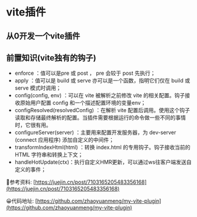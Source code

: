 # vite插件

## 从0开发一个vite插件


## 前置知识(vite独有的钩子)
- enforce ：值可以是pre 或 post ， pre 会较于 post 先执行；
- apply ：值可以是 build 或 serve  亦可以是一个函数，指明它们仅在 build 或 serve 模式时调用；
- config(config, env) ：可以在 vite 被解析之前修改 vite 的相关配置。钩子接收原始用户配置 config 和一个描述配置环境的变量env；
- configResolved(resolvedConfig) ：在解析 vite 配置后调用。使用这个钩子读取和存储最终解析的配置。当插件需要根据运行的命令做一些不同的事情时，它很有用。
- configureServer(server) ：主要用来配置开发服务器，为 dev-server (connect 应用程序) 添加自定义的中间件；
- transformIndexHtml(html) ：转换 index.html 的专用钩子。钩子接收当前的 HTML 字符串和转换上下文；
- handleHotUpdate(ctx)：执行自定义HMR更新，可以通过ws往客户端发送自定义的事件；



📔参考资料: [https://juejin.cn/post/7103165205483356168](https://juejin.cn/post/7103165205483356168)

😀代码地址: [https://github.com/zhaoyuanmeng/my-vite-plugin](https://github.com/zhaoyuanmeng/my-vite-plugin)
